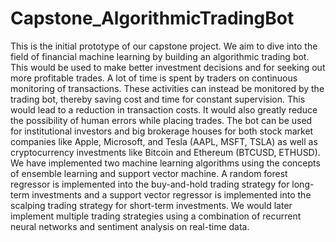 # Capstone_AlgorithmicTradingBot
This is the initial prototype of our capstone project. We aim to dive into the field of financial machine learning by building an algorithmic trading bot. This would be used to make better investment decisions and for seeking out more profitable trades. A lot of time is spent by traders on continuous monitoring of transactions. These activities can instead be monitored by the trading bot, thereby saving cost and time for constant supervision. This would lead to a reduction in transaction costs. It would also greatly reduce the possibility of human errors while placing trades. The bot can be used for institutional investors and big brokerage houses for both stock market companies like Apple, Microsoft, and Tesla (AAPL, MSFT, TSLA) as well as cryptocurrency investments like Bitcoin and Ethereum (BTCUSD, ETHUSD). We have implemented two machine learning algorithms using the concepts of ensemble learning and support vector machine. A random forest regressor is implemented into the buy-and-hold trading strategy for long-term investments and a support vector regressor is implemented into the scalping trading strategy for short-term investments. We would later implement multiple trading strategies using a combination of recurrent neural networks and sentiment analysis on real-time data.
